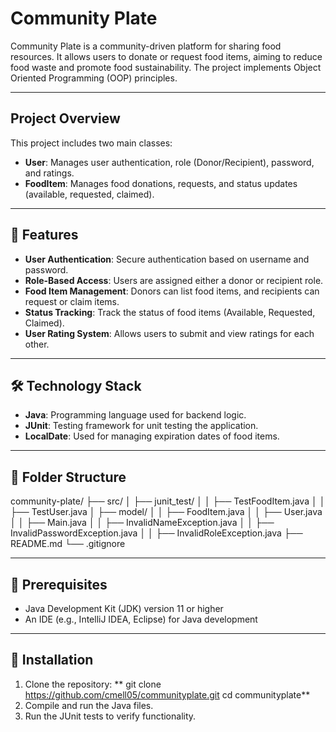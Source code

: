 # Community Plate

Community Plate is a community-driven platform for sharing food resources. It allows users to donate or request food items, aiming to reduce food waste and promote food sustainability. The project implements Object Oriented Programming (OOP) principles.

---

## Project Overview
This project includes two main classes:
- **User**: Manages user authentication, role (Donor/Recipient), password, and ratings.
- **FoodItem**: Manages food donations, requests, and status updates (available, requested, claimed).

---

## 🌟 Features
- **User Authentication**: Secure authentication based on username and password.
- **Role-Based Access**: Users are assigned either a donor or recipient role.
- **Food Item Management**: Donors can list food items, and recipients can request or claim items.
- **Status Tracking**: Track the status of food items (Available, Requested, Claimed).
- **User Rating System**: Allows users to submit and view ratings for each other.

---

## 🛠️ Technology Stack
- **Java**: Programming language used for backend logic.
- **JUnit**: Testing framework for unit testing the application.
- **LocalDate**: Used for managing expiration dates of food items.

---

## 📁 Folder Structure
community-plate/
├── src/
│   ├── junit_test/
│   │   ├── TestFoodItem.java
│   │   ├── TestUser.java
│   ├── model/
│   │   ├── FoodItem.java
│   │   ├── User.java
│   │   ├── Main.java
│   │   ├── InvalidNameException.java
│   │   ├── InvalidPasswordException.java
│   │   ├── InvalidRoleException.java
├── README.md
└── .gitignore

---

## 🚀 Prerequisites
- Java Development Kit (JDK) version 11 or higher
- An IDE (e.g., IntelliJ IDEA, Eclipse) for Java development

---

## 🔧 Installation

1. Clone the repository:
**   git clone https://github.com/cmell05/communityplate.git
   cd communityplate**
2. Compile and run the Java files.
3. Run the JUnit tests to verify functionality.
